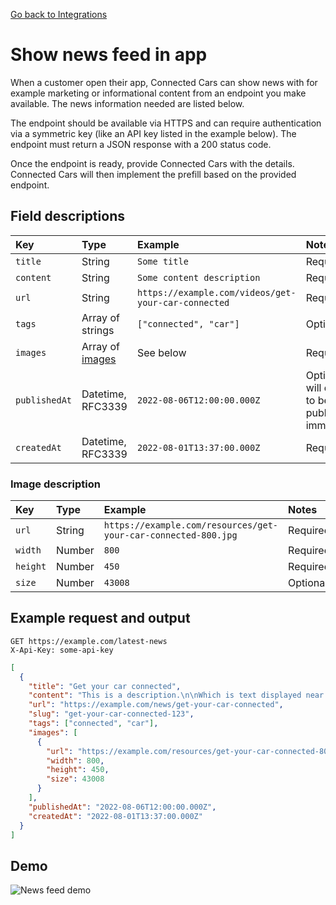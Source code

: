 [Go back to Integrations](./integrations/intro)

# Show news feed in app
When a customer open their app, Connected Cars can show news with for example marketing or informational content from an endpoint you make available. The news information needed are listed below.

The endpoint should be available via HTTPS and can require authentication via a symmetric key (like an API key listed in the example below). The endpoint must return a JSON response with a 200 status code.

Once the endpoint is ready, provide Connected Cars with the details. Connected Cars will then implement the prefill based on the provided endpoint.

## Field descriptions
| Key           | Type                                     | Example                                             | Notes                                              |
|:--------------|:-----------------------------------------|:----------------------------------------------------|:---------------------------------------------------|
| `title`       | String                                   | `Some title`                                        | Required                                           |
| `content`     | String                                   | `Some content description`                          | Required                                           |
| `url`         | String                                   | `https://example.com/videos/get-your-car-connected` | Required                                           |
| `tags`        | Array of strings                         | `["connected", "car"]`                              | Optional                                           |
| `images`      | Array of [images](./integrations/news-api?id=image-description) | See below                                           | Required                                           |
| `publishedAt` | Datetime, RFC3339                        | `2022-08-06T12:00:00.000Z`                          | Optional, will default to be published immediately |
| `createdAt`   | Datetime, RFC3339                        | `2022-08-01T13:37:00.000Z`                          | Required                                           |

### Image description
| Key      | Type   | Example                                                        | Notes    |
|:---------|:-------|:---------------------------------------------------------------|:---------|
| `url`    | String | `https://example.com/resources/get-your-car-connected-800.jpg` | Required |
| `width`  | Number | `800`                                                          | Required |
| `height` | Number | `450`                                                          | Required |
| `size`   | Number | `43008`                                                        | Optional |

## Example request and output
```
GET https://example.com/latest-news
X-Api-Key: some-api-key
```

```json
[
  {
    "title": "Get your car connected",
    "content": "This is a description.\n\nWhich is text displayed near the video.",
    "url": "https://example.com/news/get-your-car-connected",
    "slug": "get-your-car-connected-123",
    "tags": ["connected", "car"],
    "images": [
      {
        "url": "https://example.com/resources/get-your-car-connected-800.jpg",
        "width": 800,
        "height": 450,
        "size": 43008
      }
    ],
    "publishedAt": "2022-08-06T12:00:00.000Z",
    "createdAt": "2022-08-01T13:37:00.000Z"
  }
]
```

## Demo
![News feed demo](./news-videos-feed.gif)

